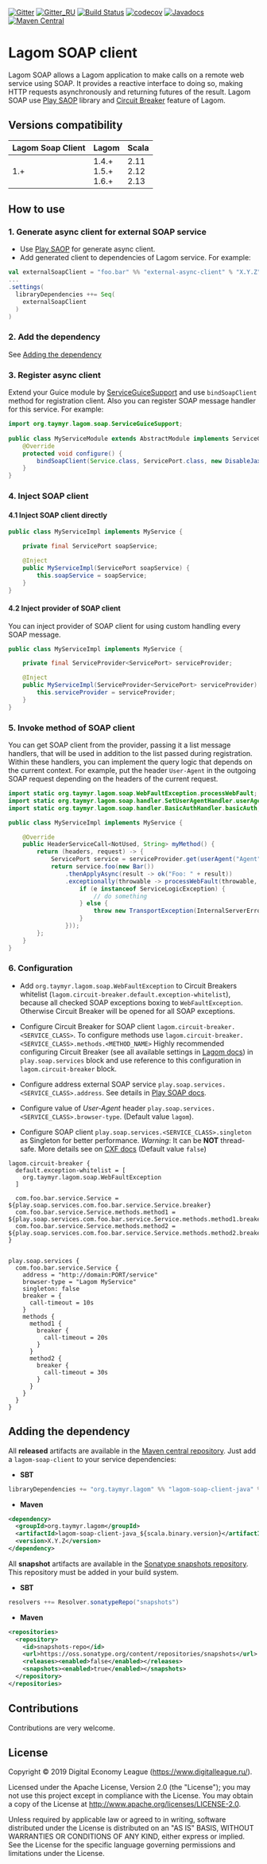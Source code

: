 [![Gitter](https://img.shields.io/badge/chat-gitter-purple.svg)](https://gitter.im/taymyr/taymyr)
[![Gitter_RU](https://img.shields.io/badge/chat-russian%20channel-purple.svg)](https://gitter.im/taymyr/taymyr_ru)
[![Build Status](https://travis-ci.org/taymyr/lagom-soap-client.svg?branch=master)](https://travis-ci.org/taymyr/lagom-soap-client)
[![codecov](https://codecov.io/gh/taymyr/lagom-soap-client/branch/master/graph/badge.svg)](https://codecov.io/gh/taymyr/lagom-soap-client)
[![Javadocs](https://www.javadoc.io/badge/org.taymyr.lagom/lagom-soap-client-java_2.12.svg)](https://www.javadoc.io/doc/org.taymyr.lagom/lagom-soap-client-java_2.12)
[![Maven Central](https://img.shields.io/maven-central/v/org.taymyr.lagom/lagom-soap-client-java_2.12.svg)](https://search.maven.org/search?q=a:lagom-soap-client-java_2.12%20AND%20g:org.taymyr.lagom)

# Lagom SOAP client

Lagom SOAP allows a Lagom application to make calls on a remote web service using SOAP. 
It provides a reactive interface to doing so, making HTTP requests asynchronously and returning futures of the result.
Lagom SOAP use [Play SAOP](https://github.com/playframework/play-soap) library and 
[Circuit Breaker](https://www.lagomframework.com/documentation/current/scala/ServiceClients.html#Circuit-Breakers) feature of Lagom.

## Versions compatibility

| Lagom Soap Client | Lagom                      | Scala                    |
|-------------------|----------------------------|--------------------------|
| 1.+               | 1.4.+ <br> 1.5.+ <br> 1.6.+| 2.11 <br> 2.12 <br> 2.13 |

## How to use

### 1. Generate async client for external SOAP service

* Use [Play SAOP](https://github.com/playframework/play-soap) for generate async client.
* Add generated client to dependencies of Lagom service. For example:
```scala
val externalSoapClient = "foo.bar" %% "external-async-client" % "X.Y.Z"
...
.settings(
  libraryDependencies ++= Seq(
    externalSoapClient
  )
)

```

### 2. Add the dependency

See [Adding the dependency](#adding-the-dependency)

### 3. Register async client

Extend your Guice module by [ServiceGuiceSupport](java/src/main/kotlin/org/taymyr/lagom/soap/ServiceGuiceSupport.kt) 
and use `bindSoapClient` method for registration client. Also you can register SOAP message handler for this service.
For example:

```java
import org.taymyr.lagom.soap.ServiceGuiceSupport;
    
public class MyServiceModule extends AbstractModule implements ServiceGuiceSupport {
    @Override
    protected void configure() {
        bindSoapClient(Service.class, ServicePort.class, new DisableJaxbValidationHandler());
    }
}

```

### 4. Inject SOAP client

#### 4.1 Inject SOAP client directly

```java
public class MyServiceImpl implements MyService {

    private final ServicePort soapService;

    @Inject
    public MyServiceImpl(ServicePort soapService) {
        this.soapService = soapService;
    }
}

```

#### 4.2 Inject provider of SOAP client

You can inject provider of SOAP client for using custom handling every SOAP message.

```java
public class MyServiceImpl implements MyService {

    private final ServiceProvider<ServicePort> serviceProvider;

    @Inject
    public MyServiceImpl(ServiceProvider<ServicePort> serviceProvider) {
        this.serviceProvider = serviceProvider;
    }
}

```

### 5. Invoke method of SOAP client

You can get SOAP client from the provider, passing it a list message handlers, that will be used in addition to the list passed during registration.
Within these handlers, you can implement the query logic that depends on the current context. For example, put the header `User-Agent` in the outgoing SOAP request
depending on the headers of the current request.

```java
import static org.taymyr.lagom.soap.WebFaultException.processWebFault;
import static org.taymyr.lagom.soap.handler.SetUserAgentHandler.userAgent;
import static org.taymyr.lagom.soap.handler.BasicAuthHandler.basicAuth;

public class MyServiceImpl implements MyService {

    @Override
    public HeaderServiceCall<NotUsed, String> myMethod() {
        return (headers, request) -> {
            ServicePort service = serviceProvider.get(userAgent("Agent"), basicAuth("username", "password"));
            return service.foo(new Bar())
                .thenApplyAsync(result -> ok("Foo: " + result))
                .exceptionally(throwable -> processWebFault(throwable, e -> {
                    if (e instanceof ServiceLogicException) {
                        // do something
                    } else {
                        throw new TransportException(InternalServerError, new ExceptionMessage("", ""));
                    }
                }));
        };
    }
}
```

### 6. Configuration

* Add `org.taymyr.lagom.soap.WebFaultException` to Circuit Breakers whitelist (`lagom.circuit-breaker.default.exception-whitelist`), 
  because all checked SOAP exceptions boxing to `WebFaultException`. Otherwise Circuit Breaker will be opened for all SOAP exceptions.

* Configure Circuit Breaker for SOAP client `lagom.circuit-breaker.<SERVICE_CLASS>`.
  To configure methods use `lagom.circuit-breaker.<SERVICE_CLASS>.methods.<METHOD_NAME>`
  Highly recommended configuring Circuit Breaker (see all available settings in [Lagom docs](https://www.lagomframework.com/documentation/current/scala/ServiceClients.html#Circuit-Breaker-Configuration)) 
  in `play.soap.services` block and use reference to this configuration in `lagom.circuit-breaker` block.
   
* Configure address external SOAP service `play.soap.services.<SERVICE_CLASS>.address`. See details in [Play SOAP docs](https://playframework.github.io/play-soap/PlaySoapClient.html).

* Configure value of _User-Agent_ header `play.soap.services.<SERVICE_CLASS>.browser-type`. (Default value `lagom`).

* Configure SOAP client `play.soap.services.<SERVICE_CLASS>.singleton` as Singleton for better performance. *Warning*: It can be **NOT** thread-safe. More details see on [CXF docs](http://cxf.apache.org/faq.html#FAQ-AreJAX-WSclientproxiesthreadsafe%3F) (Default value `false`)

```HOCON
lagom.circuit-breaker {
  default.exception-whitelist = [
    org.taymyr.lagom.soap.WebFaultException
  ]

  com.foo.bar.service.Service = ${play.soap.services.com.foo.bar.service.Service.breaker}
  com.foo.bar.service.Service.methods.method1 = ${play.soap.services.com.foo.bar.service.Service.methods.method1.breaker}
  com.foo.bar.service.Service.methods.method2 = ${play.soap.services.com.foo.bar.service.Service.methods.method2.breaker}
}


play.soap.services {
  com.foo.bar.service.Service {
    address = "http://domain:PORT/service"
    browser-type = "Lagom MyService"
    singleton: false
    breaker = {
      call-timeout = 10s
    }
    methods {
      method1 {
        breaker {
          call-timeout = 20s
        }
      }
      method2 {
        breaker {
          call-timeout = 30s
        }
      }
    }
  }
}
```

## Adding the dependency

All **released** artifacts are available in the [Maven central repository](https://search.maven.org/search?q=a:lagom-soap-client-java_2.12%20AND%20g:org.taymyr.lagom).
Just add a `lagom-soap-client` to your service dependencies:

* **SBT**

```scala
libraryDependencies += "org.taymyr.lagom" %% "lagom-soap-client-java" % "X.Y.Z"
```

* **Maven**

```xml
<dependency>
  <groupId>org.taymyr.lagom</groupId>
  <artifactId>lagom-soap-client-java_${scala.binary.version}</artifactId>
  <version>X.Y.Z</version>
</dependency>
```

All **snapshot** artifacts are available in the [Sonatype snapshots repository](https://oss.sonatype.org/content/repositories/snapshots/org/taymyr/lagom).
This repository must be added in your build system. 

* **SBT**

```scala
resolvers ++= Resolver.sonatypeRepo("snapshots")
```

* **Maven**
```xml
<repositories>
  <repository>
    <id>snapshots-repo</id>
    <url>https://oss.sonatype.org/content/repositories/snapshots</url>
    <releases><enabled>false</enabled></releases>
    <snapshots><enabled>true</enabled></snapshots>
  </repository>
</repositories>
``` 

## Contributions

Contributions are very welcome.

## License

Copyright © 2019 Digital Economy League (https://www.digitalleague.ru/).

Licensed under the Apache License, Version 2.0 (the "License"); you may not use this project except in compliance with the License. You may obtain a copy of the License at http://www.apache.org/licenses/LICENSE-2.0.

Unless required by applicable law or agreed to in writing, software distributed under the License is distributed on an "AS IS" BASIS, WITHOUT WARRANTIES OR CONDITIONS OF ANY KIND, either express or implied. See the License for the specific language governing permissions and limitations under the License.
